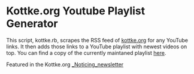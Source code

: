 # Kottke.org Youtube Playlist Generator

This script, kottke.rb, scrapes the RSS feed of [kottke.org](https:///www.kottke.org) for any YouTube links. It then adds those links to a YouTube playlist with newest videos on top. You can find a copy of the currently maintaned playlist [here](https://www.youtube.com/playlist?list=PLZOdGIexY9DEnXOrGV-7CknHzMpyEyKH9). 

Featured in the Kottke.org [_Noticing_newsletter](https://mailchi.mp/kottke/wizards-and-prophets-40297812)

